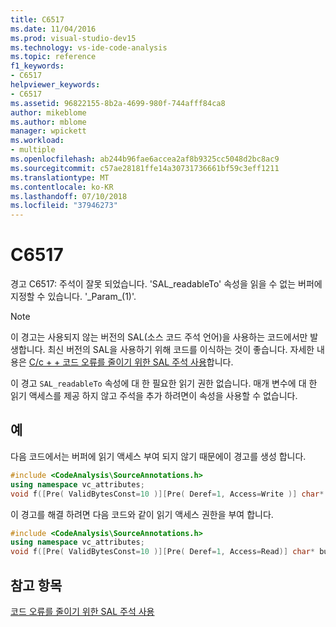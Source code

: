 ```yaml
---
title: C6517
ms.date: 11/04/2016
ms.prod: visual-studio-dev15
ms.technology: vs-ide-code-analysis
ms.topic: reference
f1_keywords:
- C6517
helpviewer_keywords:
- C6517
ms.assetid: 96822155-8b2a-4699-980f-744afff84ca8
author: mikeblome
ms.author: mblome
manager: wpickett
ms.workload:
- multiple
ms.openlocfilehash: ab244b96fae6accea2af8b9325cc5048d2bc8ac9
ms.sourcegitcommit: c57ae28181ffe14a30731736661bf59c3eff1211
ms.translationtype: MT
ms.contentlocale: ko-KR
ms.lasthandoff: 07/10/2018
ms.locfileid: "37946273"
---
```

# <a name="c6517"></a>C6517
경고 C6517: 주석이 잘못 되었습니다. 'SAL_readableTo' 속성을 읽을 수 없는 버퍼에 지정할 수 있습니다. '\_Param\_(1)'.

> [!NOTE]
>  이 경고는 사용되지 않는 버전의 SAL(소스 코드 주석 언어)을 사용하는 코드에서만 발생합니다. 최신 버전의 SAL을 사용하기 위해 코드를 이식하는 것이 좋습니다. 자세한 내용은 [C/c + + 코드 오류를 줄이기 위한 SAL 주석 사용](../code-quality/using-sal-annotations-to-reduce-c-cpp-code-defects.md)합니다.

 이 경고 `SAL_readableTo` 속성에 대 한 필요한 읽기 권한 없습니다. 매개 변수에 대 한 읽기 액세스를 제공 하지 않고 주석을 추가 하려면이 속성을 사용할 수 없습니다.

## <a name="example"></a>예
 다음 코드에서는 버퍼에 읽기 액세스 부여 되지 않기 때문에이 경고를 생성 합니다.

```cpp
#include <CodeAnalysis\SourceAnnotations.h>
using namespace vc_attributes;
void f([Pre( ValidBytesConst=10 )][Pre( Deref=1, Access=Write )] char* buffer );

```

 이 경고를 해결 하려면 다음 코드와 같이 읽기 액세스 권한을 부여 합니다.

```cpp
#include <CodeAnalysis\SourceAnnotations.h>
using namespace vc_attributes;
void f([Pre( ValidBytesConst=10 )][Pre( Deref=1, Access=Read)] char* buffer );
```

## <a name="see-also"></a>참고 항목
 [코드 오류를 줄이기 위한 SAL 주석 사용](using-sal-annotations-to-reduce-c-cpp-code-defects.md)